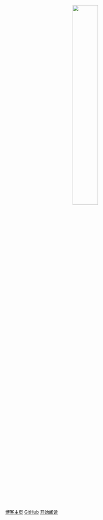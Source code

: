 <p align="center">
<img src="https://gitee.com/ylooq/image-repository/raw/master/image2020/20200412112657.png" width="40%" height="40%"/>
</p>

[博客主页](https://me.csdn.net/u010974701)
[GitHub](https://github.com/zhshuixian/learn-spring-boot-2)
[开始阅读](#Introduction)




